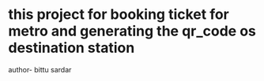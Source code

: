 # this project for booking ticket for metro and generating the qr_code os destination station
author- bittu sardar

